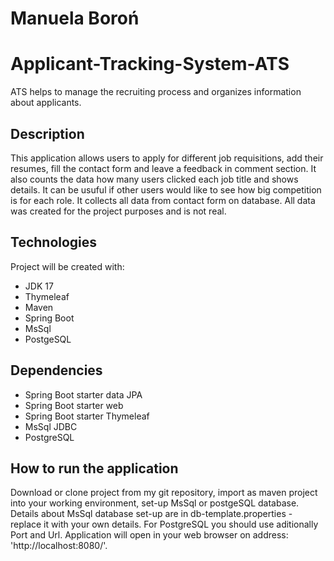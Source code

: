 # Manuela Boroń

# Applicant-Tracking-System-ATS
ATS helps to manage the recruiting process and organizes information about applicants.

## Description
This application allows users to apply for different job requisitions, add their resumes, fill the contact form and leave a feedback in comment section. It also counts the data how many users clicked each job title and shows details. It can be usuful if other users would like to see how big competition is for each role. It collects all data from contact form on database. All data was created for the project purposes and is not real.

## Technologies
Project will be created with:
* JDK 17
* Thymeleaf
* Maven
* Spring Boot
* MsSql
* PostgeSQL

## Dependencies
* Spring Boot starter data JPA
* Spring Boot starter web
* Spring Boot starter Thymeleaf
* MsSql JDBC
* PostgreSQL

## How to run the application
Download or clone project from my git repository, import as maven project into your working environment, set-up MsSql or postgeSQL database. Details about MsSql database set-up are in db-template.properties - replace it with your own details. For PostgreSQL you should use aditionally Port and Url.  Application will open in your web browser on address: 'http://localhost:8080/'.


